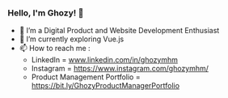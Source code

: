 ### Hello, I'm Ghozy! 👋

- 🔭 I’m a Digital Product and Website Development Enthusiast
- 🌱 I’m currently exploring Vue.js
- 📫 How to reach me : 
  - LinkedIn = www.linkedin.com/in/ghozymhm 
  - Instagram = https://www.instagram.com/ghozymhm/
  - Product Management Portfolio = https://bit.ly/GhozyProductManagerPortfolio
